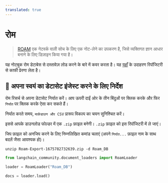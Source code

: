 ```yaml
---
translated: true
---
```


# रोम

>[ROAM](https://roamresearch.com/) एक नेटवर्क वाली सोच के लिए एक नोट-लेने का उपकरण है, जिसे व्यक्तिगत ज्ञान आधार बनाने के लिए डिज़ाइन किया गया है।

यह नोटबुक रोम डेटाबेस से दस्तावेज़ लोड करने के बारे में कवर करता है। यह [यहाँ](https://github.com/JimmyLv/roam-qa) के उदाहरण रिपॉजिटरी से काफी प्रेरणा लेता है।

## 🧑 अपना स्वयं का डेटासेट इंजेस्ट करने के लिए निर्देश

रोम रिसर्च से अपना डेटासेट निर्यात करें। आप ऊपरी दाईं ओर के तीन बिंदुओं पर क्लिक करके और फिर `निर्यात` पर क्लिक करके ऐसा कर सकते हैं।

निर्यात करते समय, `मार्कडाउन और CSV` प्रारूप विकल्प का चयन सुनिश्चित करें।

इससे आपके डाउनलोड फोल्डर में एक `.zip` फ़ाइल बनेगी। `.zip` फ़ाइल को इस रिपॉजिटरी में ले जाएं।

जिप फ़ाइल को अनजिप करने के लिए निम्नलिखित कमांड चलाएं (अपने `निर्यात...` फ़ाइल नाम के साथ बदलें जैसा आवश्यक हो)।

```shell
unzip Roam-Export-1675782732639.zip -d Roam_DB
```

```python
from langchain_community.document_loaders import RoamLoader
```

```python
loader = RoamLoader("Roam_DB")
```

```python
docs = loader.load()
```
